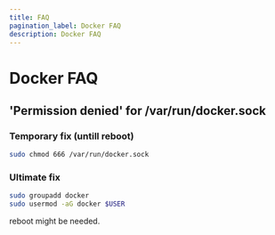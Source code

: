 ```yaml
---
title: FAQ
pagination_label: Docker FAQ
description: Docker FAQ
---
```


# Docker FAQ

## 'Permission denied' for /var/run/docker.sock

### Temporary fix (untill reboot)

```bash
sudo chmod 666 /var/run/docker.sock
```

### Ultimate fix

```bash
sudo groupadd docker
sudo usermod -aG docker $USER
```
reboot might be needed.
